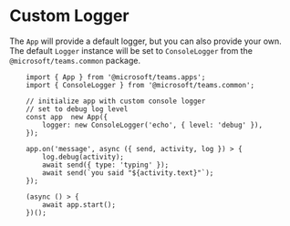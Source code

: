# Custom Logger

The `App` will provide a default logger, but you can also provide your own. The default `Logger` instance will be set to `ConsoleLogger` from the `@microsoft/teams.common` package.

```
    import { App } from '@microsoft/teams.apps';
    import { ConsoleLogger } from '@microsoft/teams.common';
    
    // initialize app with custom console logger
    // set to debug log level
    const app  new App({
        logger: new ConsoleLogger('echo', { level: 'debug' }),
    });
    
    app.on('message', async ({ send, activity, log }) > {
        log.debug(activity);
        await send({ type: 'typing' });
        await send(`you said "${activity.text}"`);
    });
    
    (async () > {
        await app.start();
    })();
```